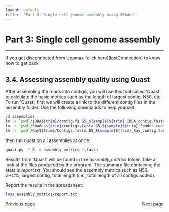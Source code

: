 ```yaml
---
layout: default
title:  'Part 3: Single cell genome assembly using SPAdes'
---
```


# Part 3: Single cell genome assembly
---

<p class="bg-warning">If you get disconnected from Uppmax [click here](lostConnection) to know how to get back </p>

## 3.4. Assessing assembly quality using Quast

After assembling the reads into contigs, you will use this tool called 'Quast' to calculate the basic metrics such as the length of largest contig, N50, etc.  
To run 'Quast', first we will create a link to the different contig files in the assembly folder. 
Use the following commands to help yourself:  

```sh
cd assemblies
ln -s `pwd`/IDBA${trim}/contig.fa G5_${sample}${trim}_IDBA_contig.fasta
ln -s `pwd`/Spades${trim}/contigs.fasta G5_${sample}${trim}_Spades_contig.fasta
ln -s `pwd`/Ray${trim}/Contigs.fasta G5_${sample}${trim}_Ray_contig.fasta
```

then run quast on all assemblies at once:

```sh
quast.py -T 8 -o assembly_metrics *.fasta
```

Results from 'Quast' will be found in the *assembly_metrics* folder. Take a look at the files produced by the program. 
The summary file containing the stats is *report.txt*. You should see the assembly metrics such as N50, G+C%, largest contig, total length (i.e., total length of all contigs added).  

Report the results in the spreadsheet:

```sh
less assembly_metrics/report.txt
```


<div>
 <span style="float:left"><a class="btn btn-primary" href="scg_part3_3"> Previous page</a></span>
 <span style="float:right"><a class="btn btn-primary" href="scg_part3_5"> Next page</a></span>
</div>

